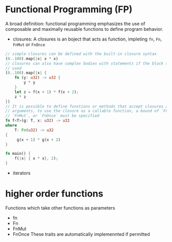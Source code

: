# Functional Programming (FP)
A broad definition: functional programming emphasizes the use of composable and
maximally reusable functions to define program behavior.
- closures: A closures is an boject that acts as function, impleting 
  `fn`, `Fn`, `FnMut` or `FnOnce` 
```rust
// simple closures can be defined with the built-in closure syntax
(0..100).map(|x| x * x)
// closures can also have complex bodies with statements if the block syntax is 
// used
(0..100).map(|x| {
    fn (y: u32) -> u32 {
        y * y
    }
    let z = f(x + 1) * f(x + 2);
    z * z
})
// It is possible to define funxtions or methods that accept closures as 
// arguments, to use the closure as a callable function, a bound of `Fn`, 
// `FnMut`, or `FnOnce` must be specified
fn f<T>(g: T, x: u32) -> u32
where
    T: Fn(u32) -> u32
{
     g(x + 1) * g(x + 2)
}

fn main() {
    f(|x| { x * x}, 2);
}
```
- iterators

# higher order functions
Functions which take other functions as parameters
- fn
- Fn
- FnMut
- FnOnce
These traits are automatically implemennted if permitted

